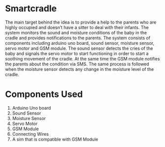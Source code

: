 # Smartcradle
The main target behind the idea is to provide a help to the parents who are highly occupied and doesn’t have a sitter to deal with their infants. The system monitors the sound and moisture conditions of the baby in the cradle and provides notifications to the parents.
The system consists of components including arduino uno board, sound sensor, moisture sensor, servo motor and GSM module. The sound sensor detects the cries of the baby and signals the servo motor to start functioning in order to start a soothing movement of the cradle. At the same time the GSM module notifies the parents about the condition via SMS. The same process is followed when the moisture sensor detects any change in the moisture level of the cradle.
# Components Used
1. Arduino Uno board
2. Sound Sensor
3. Moisture Sensor
4. Servo Motor
5. GSM Module
6. Connecting Wires
7. A sim that is compatible with GSM Module
